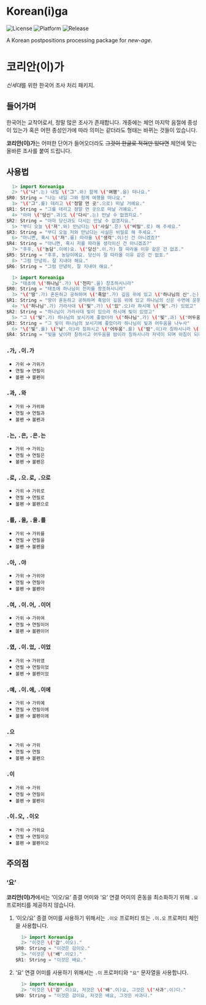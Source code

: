 # Korean(i)ga

![License](https://img.shields.io/badge/license-UNLICENSE-black?style=flat)
![Platform](https://img.shields.io/badge/platform-iOS%20macOS%20tvOS%20watchOS%20Linux-brightgreen?style=flat)
![Release](https://img.shields.io/github/v/release/minacle/Koreaniga?sort=semver)

A Korean postpositions processing package for *new-age*.

# 코리안(이)가

*신세대*를 위한 한국어 조사 처리 패키지.

## 들어가며

한국어는 교착어로서, 정말 많은 조사가 존재합니다. 개중에는 체언 마지막 음절에 종성이 있는가 혹은 어떤 종성인가에 따라 의미는 같더라도 형태는 바뀌는 것들이 있습니다.

**코리안(이)가**는 어떠한 단어가 들어오더라도 ~~그것이 한글로 적혀만 있다면~~ 체언에 맞는 올바른 조사를 붙여 드립니다.

## 사용법

```swift
  1> import Koreaniga
  2> "\("나".는) 내일 \("그".와) 함께 \("여행".을) 떠나요."
$R0: String = "나는 내일 그와 함께 여행을 떠나요."
  3> "\("그".를) 데리고 \("정말 먼 곳".으로) 떠날 거예요."
$R1: String = "그를 데리고 정말 먼 곳으로 떠날 거예요."
  4> "아마 \("당신".과)도 \("다시".는) 만날 수 없겠지요."
$R2: String = "아마 당신과도 다시는 만날 수 없겠지요."
  5> "부디 오늘 \("저".와) 만났다는 \("사실".은) \("비밀".로) 해 주세요."
$R3: String = "부디 오늘 저와 만났다는 사실은 비밀로 해 주세요."
  6> "아니면, 혹시 \("저".를) 따라올 \("생각".이)신 건 아니겠죠?"
$R4: String = "아니면, 혹시 저를 따라올 생각이신 건 아니겠죠?"
  7> "후후, \("농담".이에)요. \("당신".이.가) 절 따라올 이유 같은 건 없죠."
$R5: String = "후후, 농담이에요. 당신이 절 따라올 이유 같은 건 없죠."
  8> "그럼 안녕히. 잘 지내야 해요."
$R6: String = "그럼 안녕히. 잘 지내야 해요."
```

```swift
  1> import Koreaniga
  2> "태초에 \("하나님".가) \("천지".을) 창조하시니라"
$R0: String = "태초에 하나님이 천지를 창조하시니라"
  3> "\("땅".가) 혼돈하고 공허하며 \("흑암".가) 깊음 위에 있고 \("하나님의 신".는) 수면에 운행하시니라"
$R1: String = "땅이 혼돈하고 공허하며 흑암이 깊음 위에 있고 하나님의 신은 수면에 운행하시니라"
  4> "\("하나님".가) 가라사대 \("빛".가) \("있".으)라 하시매 \("빛".가) 있었고"
$R2: String = "하나님이 가라사대 빛이 있으라 하시매 빛이 있었고"
  5> "그 \("빛".가) 하나님의 보시기에 좋았더라 \("하나님".가) \("빛".과) \("어두움".를) 나누사"
$R3: String = "그 빛이 하나님의 보시기에 좋았더라 하나님이 빛과 어두움을 나누사"
  6> "\("빛".를) \("낮".이)라 칭하시고 \("어두움".를) \("밤".이)라 칭하시니라 \("저녁".가) 되며 \("아침".가) 되니 이는 \("첫째 날".이)니라"
$R4: String = "빛을 낮이라 칭하시고 어두움을 밤이라 칭하시니라 저녁이 되며 아침이 되니 이는 첫째 날이니라"
```

### `.가`, `.이.가`

- `가위` → `가위가`
- `연필` → `연필이`
- `볼펜` → `볼펜이`

### `.과`, `.와`

- `가위` → `가위와`
- `연필` → `연필과`
- `볼펜` → `볼펜과`

### `.는`, `.은`, `.은.는`

- `가위` → `가위는`
- `연필` → `연필은`
- `볼펜` → `볼펜은`

### `.로`, `.으.로`, `.으로`

- `가위` → `가위로`
- `연필` → `연필로`
- `볼펜` → `볼펜으로`

### `.를`, `.을`, `.을.를`

- `가위` → `가위를`
- `연필` → `연필을`
- `볼펜` → `볼펜을`

### `.아`, `.야`

- `가위` → `가위야`
- `연필` → `연필아`
- `볼펜` → `볼펜아`

### `.여`, `.이.어`, `.이어`

- `가위` → `가위여`
- `연필` → `연필이어`
- `볼펜` → `볼펜이어`

### `.였`, `.이.었`, `.이었`

- `가위` → `가위였`
- `연필` → `연필이었`
- `볼펜` → `볼펜이었`

### `.예`, `.이.에`, `.이에`

- `가위` → `가위예`
- `연필` → `연필이에`
- `볼펜` → `볼펜이에`

### `.으`

- `가위` → `가위`
- `연필` → `연필`
- `볼펜` → `볼펜으`

### `.이`

- `가위` → `가위`
- `연필` → `연필이`
- `볼펜` → `볼펜이`

### `.이.오`, `.이오`

- `가위` → `가위요`
- `연필` → `연필이오`
- `볼펜` → `볼펜이오`

## 주의점

### ‘요’

**코리안(이)가**에서는 ‘이오/요’ 종결 어미와 ‘요’ 연결 어미의 혼동을 최소화하기 위해 `.요` 프로퍼티를 제공하지 않습니다.

1. ‘이오/요’ 종결 어미를 사용하기 위해서는 `.이오` 프로퍼티 또는 `.이.오` 프로퍼티 체인을 사용합니다.  
   ```swift
     1> import Koreaniga
     2> "이것은 \("감".이오)."
   $R0: String = "이것은 감이오."
     3> "이것은 \("배".이오)."
   $R1: String = "이것은 배요."
   ```
2. ‘요’ 연결 어미를 사용하기 위해서는 `.이` 프로퍼티와 `"요"` 문자열을 사용합니다.  
   ```swift
     1> import Koreaniga
     2> "이것은 \("감".이)요, 저것은 \("배".이)요, 그것은 \("사과".이)다."
   $R0: String = "이것은 감이요, 저것은 배요, 그것은 사과다."
   ```

